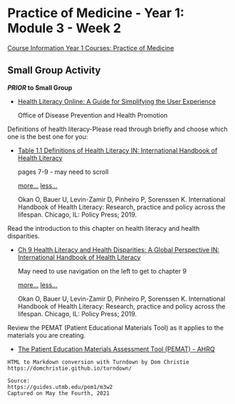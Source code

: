 # Practice of Medicine - Year 1: Module 3 - Week 2

[Course Information Year 1 Courses: Practice of Medicine](/usmle/pom1/course-information.md)

## Small Group Activity

 **_PRIOR_ to Small Group**

*   [Health Literacy Online: A Guide for Simplifying the User Experience](http://libux.utmb.edu/login?url=https://health.gov/healthliteracyonline/)
    
    Office of Disease Prevention and Health Promotion
    

Definitions of health literacy-Please read through briefly and choose which one is the best one for you:

*   [Table 1.1 Definitions of Health Literacy IN: International Handbook of Health Literacy](https://library.oapen.org/viewer/web/viewer.html?file=/bitstream/handle/20.500.12657/24879/9781447344520_webpdf.pdf?sequence=1&isAllowed=y#page=31&zoom=page-fit,-325,167)
    
    pages 7-9 - may need to scroll
    
    [more...](javascript:void(0);) [less...](javascript:void(0);)
    
    Okan O, Bauer U, Levin-Zamir D, Pinheiro P, Sorenssen K. International Handbook of Health Literacy: Research, practice and policy across the lifespan. Chicago, IL: Policy Press; 2019.
    

Read the introduction to this chapter on health literacy and health disparities.

*   [Ch 9 Health Literacy and Health Disparities: A Global Perspective IN: International Handbook of Health Literacy](https://library.oapen.org/viewer/web/viewer.html?file=/bitstream/handle/20.500.12657/24879/9781447344520_webpdf.pdf?sequence=1&isAllowed=y#page=164&zoom=page-fit,-325,680)
    
    May need to use navigation on the left to get to chapter 9
    
    [more...](javascript:void(0);) [less...](javascript:void(0);)
    
    Okan O, Bauer U, Levin-Zamir D, Pinheiro P, Sorenssen K. International Handbook of Health Literacy: Research, practice and policy across the lifespan. Chicago, IL: Policy Press; 2019.
    

Review the PEMAT (Patient Educational Materials Tool) as it applies to the materials you are creating.

*   [The Patient Education Materials Assessment Tool (PEMAT) - AHRQ](https://www.ahrq.gov/ncepcr/tools/self-mgmt/pemat.html)

```
HTML to Markdown conversion with Turndown by Dom Christie
https://domchristie.github.io/turndown/

Source:
https://guides.utmb.edu/pom1/m3w2
Captured on May the Fourth, 2021
```
